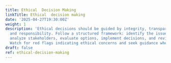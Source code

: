 ```yaml
---
title: Ethical  Decision Making
linkTitle: Ethical  decision making
date: '2025-04-27T19:30:00Z'
weight: 1
description: 'Ethical decisions should be guided by integrity, transparency, fairness,
  and responsibility. Follow a structured framework: identify the issue, gather information,
  analyze stakeholders, evaluate options, implement decisions, and review outcomes.
  Watch for red flags indicating ethical concerns and seek guidance when uncertain.'
draft: false
ref: ethical-decision-making
---
```


